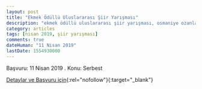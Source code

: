 ```yaml
---
layout: post
title: "Ekmek Ödüllü Uluslararası Şiir Yarışması"
description: "ekmek ödüllü uluslararası şiir yarışması, osmaniye ozanlar şairler yazarlar derneği"
category: articles
tags: [nisan 2019, şiir yarışması]
comments: true
dateHuman: "11 Nisan 2019"
lastDate: 1554930000
---
```


Başvuru: 11 Nisan 2019 . 
Konu: Serbest

[Detaylar ve Başvuru için](http://www.medyagazete.com/kultur-sanat/ekmek-odullu-siir-yarismasi-katilim-kosullari-h26084.html?utm_source=edebiyatyarismalari.com&utm_medium=affiliate&utm_campaign=cpc){:rel="nofollow"}{:target="_blank"}